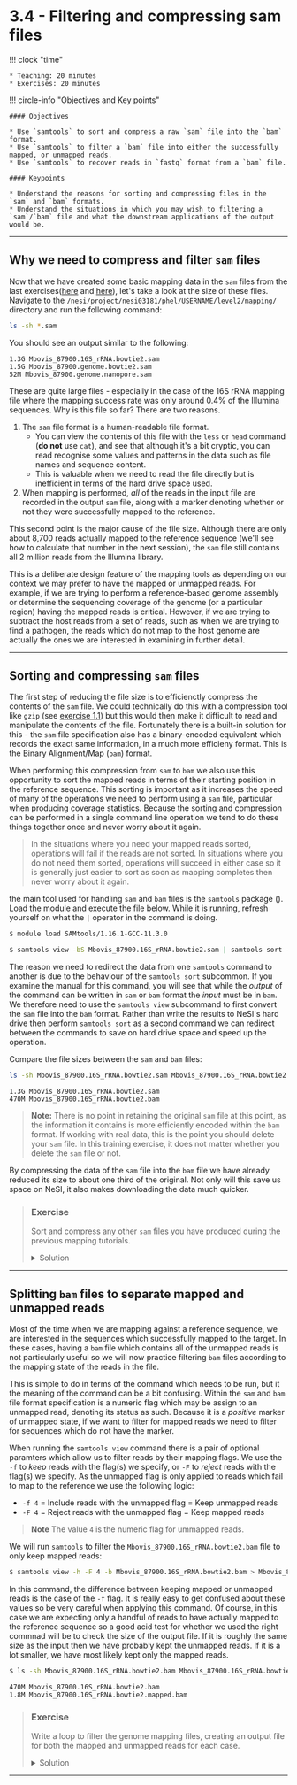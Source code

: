 # 3.4 - Filtering and compressing sam files

!!! clock "time"

    * Teaching: 20 minutes
    * Exercises: 20 minutes

!!! circle-info "Objectives and Key points"

    #### Objectives
    
    * Use `samtools` to sort and compress a raw `sam` file into the `bam` format.
    * Use `samtools` to filter a `bam` file into either the successfully mapped, or unmapped reads.
    * Use `samtools` to recover reads in `fastq` format from a `bam` file.
    
    #### Keypoints
    
    * Understand the reasons for sorting and compressing files in the `sam` and `bam` formats.
    * Understand the situations in which you may wish to filtering a `sam`/`bam` file and what the downstream applications of the output would be.

---

## Why we need to compress and filter `sam` files

Now that we have created some basic mapping data in the `sam` files from the last exercises([here](./32_illumina_mapping.md) and [here](./33_nanopore_mapping.md)), let's take a look at the size of these files. Navigate to the `/nesi/project/nesi03181/phel/USERNAME/level2/mapping/` directory and run the following command:

```bash
ls -sh *.sam
```

You should see an output similar to the following:

```
1.3G Mbovis_87900.16S_rRNA.bowtie2.sam
1.5G Mbovis_87900.genome.bowtie2.sam
52M Mbovis_87900.genome.nanopore.sam
```

These are quite large files - especially in the case of the 16S rRNA mapping file where the mapping success rate was only around 0.4% of the Illumina sequences. Why is this file so far? There are two reasons.

1. The `sam` file format is a human-readable file format.
   * You can view the contents of this file with the `less` or `head` command (**do not** use `cat`), and see that although it's a bit cryptic, you can read recognise some values and patterns in the data such as file names and sequence content.
   * This is valuable when we need to read the file directly but is inefficient in terms of the hard drive space used.
1. When mapping is performed, *all* of the reads in the input file are recorded in the output `sam` file, along with a marker denoting whether or not they were successfully mapped to the reference.

This second point is the major cause of the file size. Although there are only about 8,700 reads actually mapped to the reference sequence (we'll see how to calculate that number in the next session), the `sam` file still contains all 2 million reads from the Illumina library.

This is a deliberate design feature of the mapping tools as depending on our context we may prefer to have the mapped or unmapped reads. For example, if we are trying to perform a reference-based genome assembly or determine the sequencing coverage of the genome (or a particular region) having the mapped reads is critical. However, if we are trying to subtract the host reads from a set of reads, such as when we are trying to find a pathogen, the reads which do not map to the host genome are actually the ones we are interested in examining in further detail.

---

## Sorting and compressing `sam` files

The first step of reducing the file size is to efficienctly compress the contents of the `sam` file. We could technically do this with a compression tool like `gzip` (see [exercise 1.1](./11_shell_manipulation.md#compressing-and-uncompressing-large-files)) but this would then make it difficult to read and manipulate the contents of the file. Fortunately there is a built-in solution for this - the `sam` file specification also has a binary-encoded equivalent which records the exact same information, in a much more efficieny format. This is the Binary Alignment/Map (`bam`) format.

When performing this compression from `sam` to `bam` we also use this opportunity to sort the mapped reads in terms of their starting position in the reference sequence. This sorting is important as it increases the speed of many of the operations we need to perform using a `sam` file, particular when producing coverage statistics. Because the sorting and compression can be performed in a single command line operation we tend to do these things together once and never worry about it again.

>In the situations where you need your mapped reads sorted, operations will fail if the reads are not sorted. In situations where you do not need them sorted, operations will succeed in either case so it is generally just easier to sort as soon as mapping completes then never worry about it again.

the main tool used for handling `sam` and `bam` files is the `samtools` package (). Load the module and execute the file below. While it is running, refresh yourself on what the `|` operator in the command is doing.

```bash
$ module load SAMtools/1.16.1-GCC-11.3.0

$ samtools view -bS Mbovis_87900.16S_rRNA.bowtie2.sam | samtools sort -o Mbovis_87900.16S_rRNA.bowtie2.bam
```

The reason we need to redirect the data from one `samtools` command to another is due to the behaviour of the `samtools sort` subcommon. If you examine the manual for this command, you will see that while the *output* of the command can be written in `sam` or `bam` format the *input* must be in `bam`. We therefore need to use the `samtools view` subcommand to first convert the `sam` file into the `bam` format. Rather than write the results to NeSI's hard drive then perform `samtools sort` as a second command we can redirect between the commands to save on hard drive space and speed up the operation.

Compare the file sizes between the `sam` and `bam` files:

```bash
ls -sh Mbovis_87900.16S_rRNA.bowtie2.sam Mbovis_87900.16S_rRNA.bowtie2.bam
```

```
1.3G Mbovis_87900.16S_rRNA.bowtie2.sam
470M Mbovis_87900.16S_rRNA.bowtie2.bam
```

> **Note:** There is no point in retaining the original `sam` file at this point, as the information it contains is more efficiently encoded within the `bam` format. If working with real data, this is the point you should delete your `sam` file. In this training exercise, it does not matter whether you delete the `sam` file or not.

By compressing the data of the `sam` file into the `bam` file we have already reduced its size to about one third of the original. Not only will this save us space on NeSI, it also makes downloading the data much quicker.

> ### Exercise
>
> Sort and compress any other `sam` files you have produced during the previous mapping tutorials.
>
> <details>
> <summary>Solution</summary>
>
> ```bash
> $ for i in bowtie2 nanopore;
> > do
> >     samtools view -bS Mbovis_87900.genome.${i}.sam | samtools sort -o Mbovis_87900.genome.${i}.bam
> > done
> ```
> </details>

---

## Splitting `bam` files to separate mapped and unmapped reads

Most of the time when we are mapping against a reference sequence, we are interested in the sequences which successfully mapped to the target. In these cases, having a `bam` file which contains all of the unmapped reads is not particularly useful so we will now practice filtering `bam` files according to the mapping state of the reads in the file.

This is simple to do in terms of the command which needs to be run, but it the meaning of the command can be a bit confusing. Within the `sam` and `bam` file format specification is a numeric flag which may be assign to an unmapped read, denoting its status as such. Because it is a *positive* marker of unmapped state, if we want to filter for mapped reads we need to filter for sequences which do not have the marker.

When running the `samtools view` command there is a pair of optional paramters which allow us to filter reads by their mapping flags. We use the `-f` to *keep* reads with the flag(s) we specify, or `-F` to *reject* reads with the flag(s) we specify. As the unmapped flag is only applied to reads which fail to map to the reference we use the following logic:

* `-f 4` = Include reads with the unmapped flag = Keep unmapped reads
* `-F 4` = Reject reads with the unmapped flag = Keep mapped reads

>**Note** The value `4` is the numeric flag for ummapped reads.

We will run `samtools` to filter the `Mbovis_87900.16S_rRNA.bowtie2.bam` file to only keep mapped reads:

```bash
$ samtools view -h -F 4 -b Mbovis_87900.16S_rRNA.bowtie2.bam > Mbovis_87900.16S_rRNA.bowtie2.mapped.bam
```

In this command, the difference between keeping mapped or unmapped reads is the case of the `-f` flag. It is really easy to get confused about these values so be very careful when applying this command. Of course, in this case we are expecting only a handful of reads to have actually mapped to the reference sequence so a good acid test for whether we used the right commnad will be to check the size of the output file. If it is roughly the same size as the input then we have probably kept the unmapped reads. If it is a lot smaller, we have most likely kept only the mapped reads.

```bash
$ ls -sh Mbovis_87900.16S_rRNA.bowtie2.bam Mbovis_87900.16S_rRNA.bowtie2.mapped.bam
```

```
470M Mbovis_87900.16S_rRNA.bowtie2.bam
1.8M Mbovis_87900.16S_rRNA.bowtie2.mapped.bam
```

> ### Exercise
>
> Write a loop to filter the genome mapping files, creating an output file for both the mapped and unmapped reads for each case.
>
> <details>
> <summary>Solution</summary>
>
> ```bash
> $ for i in bowtie2 nanopore;
> > do
> >     samtools view -h -F 4 -b Mbovis_87900.genome.${i}.bam > Mbovis_87900.genome.${i}.mapped.bam
> >     samtools view -h -f 4 -b Mbovis_87900.genome.${i}.bam > Mbovis_87900.genome.${i}.unmapped.bam
> > done
> ```
> </details>

---
